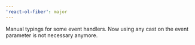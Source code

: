 ```yaml
---
'react-ol-fiber': major
---
```


Manual typings for some event handlers. Now using any cast on the event parameter is not necessary anymore.
